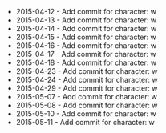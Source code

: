 - 2015-04-12 - Add commit for character: w
- 2015-04-13 - Add commit for character: w
- 2015-04-14 - Add commit for character: w
- 2015-04-15 - Add commit for character: w
- 2015-04-16 - Add commit for character: w
- 2015-04-17 - Add commit for character: w
- 2015-04-18 - Add commit for character: w
- 2015-04-23 - Add commit for character: w
- 2015-04-24 - Add commit for character: w
- 2015-04-29 - Add commit for character: w
- 2015-05-07 - Add commit for character: w
- 2015-05-08 - Add commit for character: w
- 2015-05-10 - Add commit for character: w
- 2015-05-11 - Add commit for character: w
